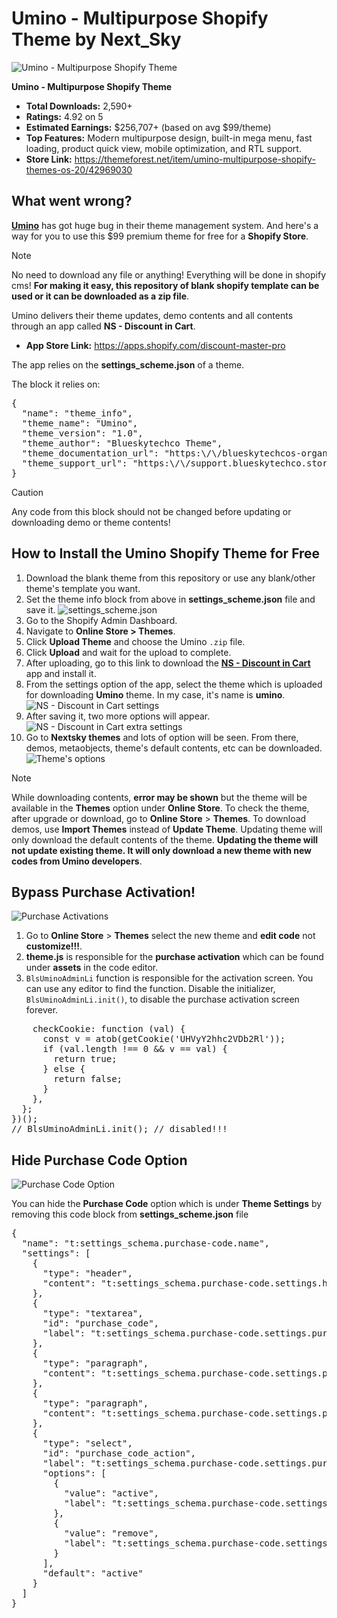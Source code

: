 # Umino - Multipurpose Shopify Theme by Next_Sky

![Umino - Multipurpose Shopify Theme](https://github.com/user-attachments/assets/cf80d509-fd0e-4303-baf3-c45c9165c488)

**Umino - Multipurpose Shopify Theme**  
- **Total Downloads:** 2,590+
- **Ratings:** 4.92 on 5
- **Estimated Earnings:** $256,707+ (based on avg $99/theme)  
- **Top Features:** Modern multipurpose design, built-in mega menu, fast loading, product quick view, mobile optimization, and RTL support.
- **Store Link:** https://themeforest.net/item/umino-multipurpose-shopify-themes-os-20/42969030

## What went wrong?
**[Umino](https://themeforest.net/item/umino-multipurpose-shopify-themes-os-20/42969030)** has got huge bug in their theme management system. And here's a way for you to use this $99 premium theme for free for a **Shopify Store**.

> [!NOTE]
> No need to download any file or anything! Everything will be done in shopify cms!
> **For making it easy, this repository of blank shopify template can be used or it can be downloaded as a zip file**.

Umino delivers their theme updates, demo contents and all contents through an app called **NS - Discount in Cart**. 

- **App Store Link:** https://apps.shopify.com/discount-master-pro

The app relies on the **settings_scheme.json** of a theme. 

The block it relies on:

<pre lang="markdown">
{
  "name": "theme_info",
  "theme_name": "Umino",
  "theme_version": "1.0",
  "theme_author": "Blueskytechco Theme",
  "theme_documentation_url": "https:\/\/blueskytechcos-organization.gitbook.io\/umino-shopify\/",
  "theme_support_url": "https:\/\/support.blueskytechco.store\/"
}
</pre>

> [!CAUTION]
> Any code from this block should not be changed before updating or downloading demo or theme contents!


## How to Install the Umino Shopify Theme for Free

1. Download the blank theme from this repository or use any blank/other theme's template you want.
2. Set the theme info block from above in **settings_scheme.json** file and save it.
![settings_scheme.json](https://github.com/user-attachments/assets/f34660fe-58c5-4190-b9e5-9f3788db7314)
3. Go to the Shopify Admin Dashboard.
4. Navigate to **Online Store > Themes**.
5. Click **Upload Theme** and choose the Umino `.zip` file.
6. Click **Upload** and wait for the upload to complete.
7. After uploading, go to this link to download the **[NS - Discount in Cart](https://apps.shopify.com/discount-master-pro)** app and install it.
8. From the settings option of the app, select the theme which is uploaded for downloading **Umino** theme. In my case, it's name is **umino**.
![NS - Discount in Cart settings](https://github.com/user-attachments/assets/8ca6dda3-7a02-49ea-a3fa-dc2c8d5c1be8)
9.  After saving it, two more options will appear. <br>
![NS - Discount in Cart extra settings](https://github.com/user-attachments/assets/bc6c1708-31cf-4372-ab03-890d22ada0da)
10. Go to **Nextsky themes** and lots of option will be seen. From there, demos, metaobjects, theme's default contents, etc can be downloaded.
![Theme's options](https://github.com/user-attachments/assets/11f3dc0b-8574-4acb-8624-b7e6cedcc98d)

> [!NOTE]
> While downloading contents, **error may be shown** but the theme will be available in the **Themes** option under **Online Store**. 
> To check the theme, after upgrade or download, go to **Online Store** > **Themes**.
> To download demos, use **Import Themes** instead of **Update Theme**. Updating theme will only download the default contents of the theme.
> **Updating the theme will not update existing theme. It will only download a new theme with new codes from Umino developers**.


## Bypass Purchase Activation!
![Purchase Activations](https://github.com/user-attachments/assets/379552b7-d629-4445-8330-fe01bca0975e)


1. Go to **Online Store** > **Themes** select the new theme and **edit code** not **customize!!!**.
2. **theme.js** is responsible for the **purchase activation** which can be found under **assets** in the code editor.
3. `BlsUminoAdminLi` function is responsible for the activation screen. You can use any editor to find the function. Disable the initializer, `BlsUminoAdminLi.init()`, to disable the purchase activation screen forever. 

<pre lang="markdown">
    checkCookie: function (val) {
      const v = atob(getCookie('UHVyY2hhc2VDb2Rl'));
      if (val.length !== 0 && v == val) {
        return true;
      } else {
        return false;
      }
    },
  };
})();
// BlsUminoAdminLi.init(); // disabled!!!
</pre>

## Hide Purchase Code Option

![Purchase Code Option](https://github.com/user-attachments/assets/9efae95f-eae0-40b7-9853-dad7a9761de8)

You can hide the **Purchase Code** option which is under **Theme Settings** by removing this code block from **settings_scheme.json** file

<pre lang="markdown">
{
  "name": "t:settings_schema.purchase-code.name",
  "settings": [
    {
      "type": "header",
      "content": "t:settings_schema.purchase-code.settings.header.content"
    },
    {
      "type": "textarea",
      "id": "purchase_code",
      "label": "t:settings_schema.purchase-code.settings.purchase_code.label"
    },
    {
      "type": "paragraph",
      "content": "t:settings_schema.purchase-code.settings.paragraph__1.content"
    },
    {
      "type": "paragraph",
      "content": "t:settings_schema.purchase-code.settings.paragraph__2.content"
    },
    {
      "type": "select",
      "id": "purchase_code_action",
      "label": "t:settings_schema.purchase-code.settings.purchase_code_action.label",
      "options": [
        {
          "value": "active",
          "label": "t:settings_schema.purchase-code.settings.purchase_code_action.active"
        },
        {
          "value": "remove",
          "label": "t:settings_schema.purchase-code.settings.purchase_code_action.remove"
        }
      ],
      "default": "active"
    }
  ]
}
</pre>
